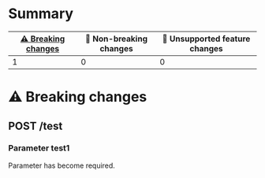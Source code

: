 # Summary

| [⚠️ Breaking changes](#breaking-changes) | 🙆 Non-breaking changes | 🤷 Unsupported feature changes |
|------------------------------------------|------------------------|-------------------------------|
| 1                                        | 0                      | 0                             |

# <span id="breaking-changes"></span>⚠️ Breaking changes

## **POST** /test

### Parameter test1

Parameter has become required.
